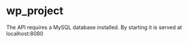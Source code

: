 # wp_project

The API requires a MySQL database installed. By starting it is served at localhost:8080
